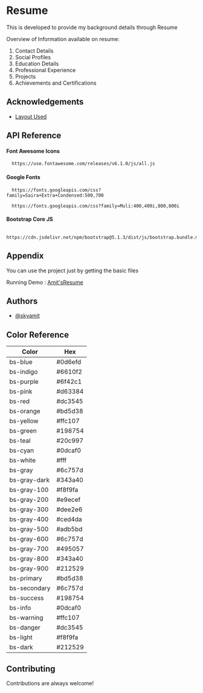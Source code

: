 
#   Resume

This is developed to provide my background details through Resume

Overview of Information available on resume:
1. Contact Details 
2. Social Profiles
3. Education Details
4. Professional Experience
5. Projects
6. Achievements and Certifications

## Acknowledgements

 - [Layout Used](https://github.com/StartBootstrap/startbootstrap-resume)

## API Reference

#### Font Awesome Icons

```http
  https://use.fontawesome.com/releases/v6.1.0/js/all.js
```
#### Google Fonts

```http
  https://fonts.googleapis.com/css?family=Saira+Extra+Condensed:500,700
```
```http
  https://fonts.googleapis.com/css?family=Muli:400,400i,800,800i
````
#### Bootstrap Core JS

```http
  https://cdn.jsdelivr.net/npm/bootstrap@5.1.3/dist/js/bootstrap.bundle.min.js
```

## Appendix

You can use the project just by getting the basic files

Running Demo : [Amit'sResume](https://skyamit.github.io/Amit-sResume/)
 


## Authors

- [@skyamit](https://www.github.com/skyamit)

## Color Reference

| Color             | Hex                                                                |
| ----------------- | ------------------------------------------------------------------ |
  |bs-blue| #0d6efd|
  |bs-indigo| #6610f2|
  |bs-purple| #6f42c1|
  |bs-pink| #d63384|
  |bs-red| #dc3545|
  |bs-orange| #bd5d38|
  |bs-yellow| #ffc107|
  |bs-green| #198754|
  |bs-teal| #20c997|
  |bs-cyan| #0dcaf0|
  |bs-white| #fff|
  |bs-gray| #6c757d|
  |bs-gray-dark| #343a40|
  |bs-gray-100| #f8f9fa|
  |bs-gray-200| #e9ecef|
  |bs-gray-300| #dee2e6|
  |bs-gray-400| #ced4da|
  |bs-gray-500| #adb5bd|
  |bs-gray-600| #6c757d|
  |bs-gray-700| #495057|
  |bs-gray-800| #343a40|
  |bs-gray-900| #212529|
  |bs-primary| #bd5d38|
  |bs-secondary| #6c757d|
  |bs-success| #198754|
  |bs-info| #0dcaf0|
  |bs-warning| #ffc107|
  |bs-danger| #dc3545|
  |bs-light| #f8f9fa|
  |bs-dark| #212529|

## Contributing

Contributions are always welcome!


